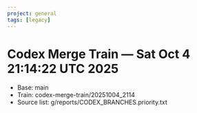 ```yaml
---
project: general
tags: [legacy]
---
```

# Codex Merge Train — Sat Oct  4 21:14:22 UTC 2025
- Base: main
- Train: codex-merge-train/20251004_2114
- Source list: g/reports/CODEX_BRANCHES.priority.txt

